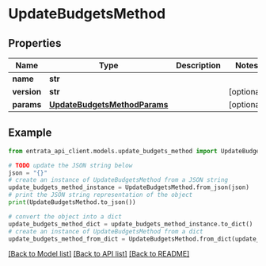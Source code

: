 # UpdateBudgetsMethod


## Properties

Name | Type | Description | Notes
------------ | ------------- | ------------- | -------------
**name** | **str** |  | 
**version** | **str** |  | [optional] 
**params** | [**UpdateBudgetsMethodParams**](UpdateBudgetsMethodParams.md) |  | [optional] 

## Example

```python
from entrata_api_client.models.update_budgets_method import UpdateBudgetsMethod

# TODO update the JSON string below
json = "{}"
# create an instance of UpdateBudgetsMethod from a JSON string
update_budgets_method_instance = UpdateBudgetsMethod.from_json(json)
# print the JSON string representation of the object
print(UpdateBudgetsMethod.to_json())

# convert the object into a dict
update_budgets_method_dict = update_budgets_method_instance.to_dict()
# create an instance of UpdateBudgetsMethod from a dict
update_budgets_method_from_dict = UpdateBudgetsMethod.from_dict(update_budgets_method_dict)
```
[[Back to Model list]](../README.md#documentation-for-models) [[Back to API list]](../README.md#documentation-for-api-endpoints) [[Back to README]](../README.md)


